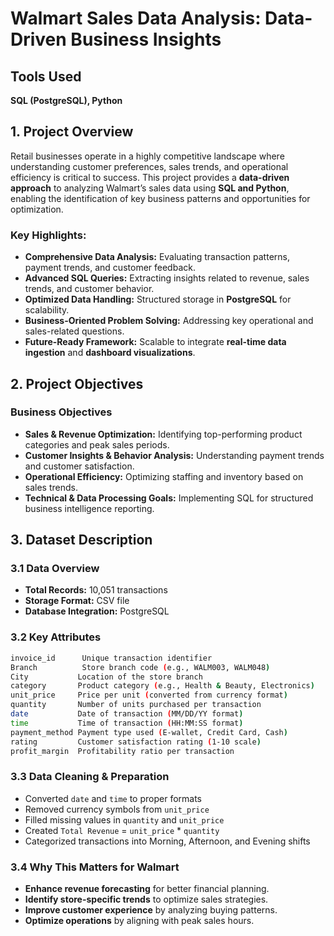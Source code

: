 # Walmart Sales Data Analysis: Data-Driven Business Insights

## Tools Used
**SQL (PostgreSQL), Python**

## 1. Project Overview
Retail businesses operate in a highly competitive landscape where understanding customer preferences, sales trends, and operational efficiency is critical to success. This project provides a **data-driven approach** to analyzing Walmart’s sales data using **SQL and Python**, enabling the identification of key business patterns and opportunities for optimization.

### Key Highlights:
- **Comprehensive Data Analysis:** Evaluating transaction patterns, payment trends, and customer feedback.
- **Advanced SQL Queries:** Extracting insights related to revenue, sales trends, and customer behavior.
- **Optimized Data Handling:** Structured storage in **PostgreSQL** for scalability.
- **Business-Oriented Problem Solving:** Addressing key operational and sales-related questions.
- **Future-Ready Framework:** Scalable to integrate **real-time data ingestion** and **dashboard visualizations**.

## 2. Project Objectives
### Business Objectives
- **Sales & Revenue Optimization:** Identifying top-performing product categories and peak sales periods.
- **Customer Insights & Behavior Analysis:** Understanding payment trends and customer satisfaction.
- **Operational Efficiency:** Optimizing staffing and inventory based on sales trends.
- **Technical & Data Processing Goals:** Implementing SQL for structured business intelligence reporting.

## 3. Dataset Description
### 3.1 Data Overview
- **Total Records:** 10,051 transactions  
- **Storage Format:** CSV file  
- **Database Integration:** PostgreSQL  

### 3.2 Key Attributes
```bash
invoice_id      Unique transaction identifier
Branch          Store branch code (e.g., WALM003, WALM048)
City           Location of the store branch
category       Product category (e.g., Health & Beauty, Electronics)
unit_price     Price per unit (converted from currency format)
quantity       Number of units purchased per transaction
date           Date of transaction (MM/DD/YY format)
time           Time of transaction (HH:MM:SS format)
payment_method Payment type used (E-wallet, Credit Card, Cash)
rating         Customer satisfaction rating (1-10 scale)
profit_margin  Profitability ratio per transaction
```

### 3.3 Data Cleaning & Preparation
- Converted `date` and `time` to proper formats
- Removed currency symbols from `unit_price`
- Filled missing values in `quantity` and `unit_price`
- Created `Total Revenue` = `unit_price` * `quantity`
- Categorized transactions into Morning, Afternoon, and Evening shifts

### 3.4 Why This Matters for Walmart
- **Enhance revenue forecasting** for better financial planning.
- **Identify store-specific trends** to optimize sales strategies.
- **Improve customer experience** by analyzing buying patterns.
- **Optimize operations** by aligning with peak sales hours.
